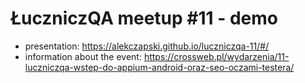 # ŁuczniczQA meetup #11 - demo
- presentation: https://alekczapski.github.io/luczniczqa-11/#/
- information about the event: https://crossweb.pl/wydarzenia/11-luczniczqa-wstep-do-appium-android-oraz-seo-oczami-testera/
